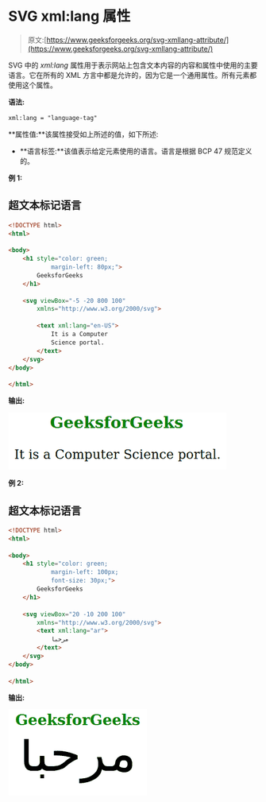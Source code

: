 # SVG xml:lang 属性

> 原文:[https://www.geeksforgeeks.org/svg-xmllang-attribute/](https://www.geeksforgeeks.org/svg-xmllang-attribute/)

SVG 中的 *xml:lang* 属性用于表示网站上包含文本内容的内容和属性中使用的主要语言。它在所有的 XML 方言中都是允许的，因为它是一个通用属性。所有元素都使用这个属性。

**语法:**

```html
xml:lang = "language-tag"
```

**属性值:**该属性接受如上所述的值，如下所述:

*   **语言标签:**该值表示给定元素使用的语言。语言是根据 BCP 47 规范定义的。

**例 1:**

## 超文本标记语言

```html
<!DOCTYPE html>
<html>

<body>
    <h1 style="color: green; 
            margin-left: 80px;">
        GeeksforGeeks
    </h1>

    <svg viewBox="-5 -20 800 100" 
        xmlns="http://www.w3.org/2000/svg">

        <text xml:lang="en-US">
            It is a Computer
            Science portal.
        </text>
    </svg>
</body>

</html>
```

**输出:**

![](img/13d949f5413861634ba9504a87c2209d.png)

**例 2:**

## 超文本标记语言

```html
<!DOCTYPE html>
<html>

<body>
    <h1 style="color: green; 
            margin-left: 100px;
            font-size: 30px;">
        GeeksforGeeks
    </h1>

    <svg viewBox="20 -10 200 100" 
        xmlns="http://www.w3.org/2000/svg">
        <text xml:lang="ar">
            مرحبا
        </text>
    </svg>
</body>

</html>
```

**输出:**

![](img/1312635b00889e2aeb19e5732dc93d26.png)